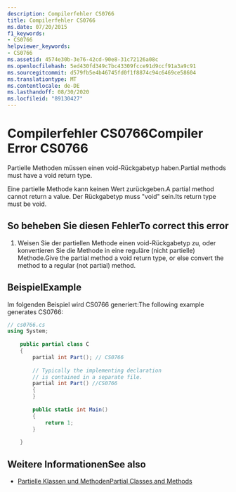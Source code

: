 ```yaml
---
description: Compilerfehler CS0766
title: Compilerfehler CS0766
ms.date: 07/20/2015
f1_keywords:
- CS0766
helpviewer_keywords:
- CS0766
ms.assetid: 4574e30b-3e76-42cd-90e8-31c72126a08c
ms.openlocfilehash: 5ed430fd349c7bc43309fcce91d9ccf91a3a9c91
ms.sourcegitcommit: d579fb5e4b46745fd0f1f8874c94c6469ce58604
ms.translationtype: MT
ms.contentlocale: de-DE
ms.lasthandoff: 08/30/2020
ms.locfileid: "89130427"
---
```

# <a name="compiler-error-cs0766"></a><span data-ttu-id="68860-103">Compilerfehler CS0766</span><span class="sxs-lookup"><span data-stu-id="68860-103">Compiler Error CS0766</span></span>
<span data-ttu-id="68860-104">Partielle Methoden müssen einen void-Rückgabetyp haben.</span><span class="sxs-lookup"><span data-stu-id="68860-104">Partial methods must have a void return type.</span></span>  
  
 <span data-ttu-id="68860-105">Eine partielle Methode kann keinen Wert zurückgeben.</span><span class="sxs-lookup"><span data-stu-id="68860-105">A partial method cannot return a value.</span></span> <span data-ttu-id="68860-106">Der Rückgabetyp muss "void" sein.</span><span class="sxs-lookup"><span data-stu-id="68860-106">Its return type must be void.</span></span>  
  
## <a name="to-correct-this-error"></a><span data-ttu-id="68860-107">So beheben Sie diesen Fehler</span><span class="sxs-lookup"><span data-stu-id="68860-107">To correct this error</span></span>  
  
1. <span data-ttu-id="68860-108">Weisen Sie der partiellen Methode einen void-Rückgabetyp zu, oder konvertieren Sie die Methode in eine reguläre (nicht partielle) Methode.</span><span class="sxs-lookup"><span data-stu-id="68860-108">Give the partial method a void return type, or else convert the method to a regular (not partial) method.</span></span>  
  
## <a name="example"></a><span data-ttu-id="68860-109">Beispiel</span><span class="sxs-lookup"><span data-stu-id="68860-109">Example</span></span>  
 <span data-ttu-id="68860-110">Im folgenden Beispiel wird CS0766 generiert:</span><span class="sxs-lookup"><span data-stu-id="68860-110">The following example generates CS0766:</span></span>  
  
```csharp  
// cs0766.cs  
using System;  
  
    public partial class C  
    {  
        partial int Part(); // CS0766  
  
        // Typically the implementing declaration  
        // is contained in a separate file.  
        partial int Part() //CS0766  
        {  
        }  
  
        public static int Main()  
        {  
            return 1;  
        }  
  
    }  
```  
  
## <a name="see-also"></a><span data-ttu-id="68860-111">Weitere Informationen</span><span class="sxs-lookup"><span data-stu-id="68860-111">See also</span></span>

- [<span data-ttu-id="68860-112">Partielle Klassen und Methoden</span><span class="sxs-lookup"><span data-stu-id="68860-112">Partial Classes and Methods</span></span>](../programming-guide/classes-and-structs/partial-classes-and-methods.md)
